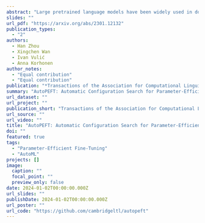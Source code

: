 ```yaml
---
abstract: "Large pretrained language models have been widely used in downstream NLP tasks via task-specific fine-tuning. Recently, an array of Parameter-Efficient Fine-Tuning (PEFT) methods have also achieved strong task performance while updating a much smaller number of parameters compared to full model tuning. However, it is non-trivial to make informed per-task design choices (i.e., to create PEFT configurations) concerning the selection of PEFT architectures and modules, the number of tunable parameters, and even the layers in which the PEFT modules are inserted. Consequently, it is highly likely that the current, manually set PEFT configurations might be suboptimal for many tasks from the perspective of the performance-to-efficiency trade-off. To address the core question of the PEFT configuration selection that aims to control and maximise the balance between performance and parameter efficiency, we first define a rich configuration search space spanning multiple representative PEFT modules along with finer-grained configuration decisions over the modules (e.g., parameter budget, insertion layer). We then propose AutoPEFT, a novel framework to traverse this configuration space: it automatically configures multiple PEFT modules via high-dimensional Bayesian optimisation. We show the resource scalability and task transferability of AutoPEFT-found configurations, outperforming existing PEFT methods on average on the standard GLUE benchmark while conducting the configuration search on a single task. The per-task AutoPEFT-based configuration search even outperforms full-model fine-tuning."
slides: ""
url_pdf: "https://arxiv.org/abs/2301.12132"
publication_types:
  - "2"
authors:
  - Han Zhou
  - Xingchen Wan
  - Ivan Vulić
  - Anna Korhonen
author_notes: 
  - "Equal contribution"
  - "Equal contribution"
publication: "*Transactions of the Association for Computational Linguistics (TACL)*"
summary: "AutoPEFT: Automatic Configuration Search for Parameter-Efficient Fine-Tuning"
url_dataset: ""
url_project: ""
publication_short: "Transactions of the Association for Computational Linguistics (TACL)"
url_source: ""
url_video: ""
title: "AutoPEFT: Automatic Configuration Search for Parameter-Efficient Fine-Tuning"
doi: ""
featured: true
tags: 
  - "Parameter-Efficient Fine-Tuning"
  - "AutoML"
projects: []
image:
  caption: ""
  focal_point: ""
  preview_only: false
date: 2024-01-02T00:00:00.000Z
url_slides: ""
publishDate: 2024-01-02T00:00:00.000Z
url_poster: ""
url_code: "https://github.com/cambridgeltl/autopeft"
---
```

